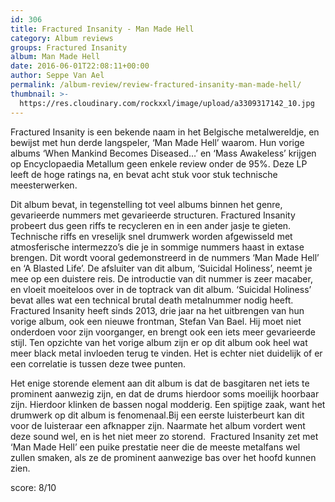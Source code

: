 ```yaml
---
id: 306
title: Fractured Insanity - Man Made Hell
category: Album reviews
groups: Fractured Insanity
album: Man Made Hell
date: 2016-06-01T22:08:11+00:00
author: Seppe Van Ael
permalink: /album-review/review-fractured-insanity-man-made-hell/
thumbnail: >-
  https://res.cloudinary.com/rockxxl/image/upload/a3309317142_10.jpg
---
```

Fractured Insanity is een bekende naam in het Belgische metalwereldje, en bewijst met hun derde langspeler, ‘Man Made Hell’ waarom. Hun vorige albums ‘When Mankind Becomes Diseased…’ en ‘Mass Awakeless’ krijgen op Encyclopaedia Metallum geen enkele review onder de 95%. Deze LP leeft de hoge ratings na, en bevat acht stuk voor stuk technische meesterwerken.

Dit album bevat, in tegenstelling tot veel albums binnen het genre, gevarieerde nummers met gevarieerde structuren. Fractured Insanity probeert dus geen riffs te recycleren en in een ander jasje te gieten. Technische riffs en vreselijk snel drumwerk worden afgewisseld met atmosferische intermezzo’s die je in sommige nummers haast in extase brengen. Dit wordt vooral gedemonstreerd in de nummers ‘Man Made Hell’ en ‘A Blasted Life’. De afsluiter van dit album, ‘Suicidal Holiness’, neemt je mee op een duistere reis. De introductie van dit nummer is zeer macaber, en vloeit moeiteloos over in de toptrack van dit album. ‘Suicidal Holiness’ bevat alles wat een technical brutal death metalnummer nodig heeft. Fractured Insanity heeft sinds 2013, drie jaar na het uitbrengen van hun vorige album, ook een nieuwe frontman, Stefan Van Bael. Hij moet niet onderdoen voor zijn voorganger, en brengt ook een iets meer gevarieerde stijl. Ten opzichte van het vorige album zijn er op dit album ook heel wat meer black metal invloeden terug te vinden. Het is echter niet duidelijk of er een correlatie is tussen deze twee punten.

Het enige storende element aan dit album is dat de basgitaren net iets te prominent aanwezig zijn, en dat de drums hierdoor soms moeilijk hoorbaar zijn. Hierdoor klinken de bassen nogal modderig. Een spijtige zaak, want het drumwerk op dit album is fenomenaal.Bij een eerste luisterbeurt kan dit voor de luisteraar een afknapper zijn. Naarmate het album vordert went deze sound wel, en is het niet meer zo storend.  Fractured Insanity zet met ‘Man Made Hell’ een puike prestatie neer die de meeste metalfans wel zullen smaken, als ze de prominent aanwezige bas over het hoofd kunnen zien.

score: 8/10
